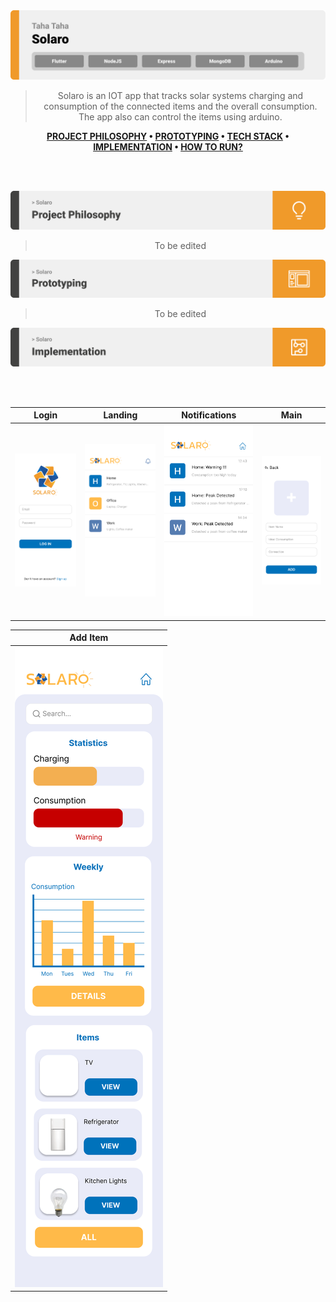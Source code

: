 <img src="./assets/titles/title1.svg"/>

<div align="center">

> Solaro is an IOT app that tracks solar systems charging and consumption of the
> connected items and the overall consumption. The app also can control the items
> using arduino.

**[PROJECT PHILOSOPHY](https://github.com/tahataha005/solaro#-project-philosophy) • [PROTOTYPING](https://github.com/tahataha005/solaro#-prototyping) • [TECH STACK](https://github.com/tahataha005/solaro#-tech-stack) • [IMPLEMENTATION](https://github.com/tahataha005/solaro#-impplementation) • [HOW TO RUN?](https://github.com/tahataha005/solaro#-how-to-run)**

</div>

<br><br>

<img src="./assets/titles/title2.svg"/>
<div align="center">

> To be edited

<img src="./assets/titles/title3.svg"/>

> To be edited

<img src="./assets/titles/title5.svg"/>

<br><br>

| Login                                                                                             | Landing                                                                                              | Notifications                                                                                                    | Main                                                                                                   |
| ------------------------------------------------------------------------------------------------- | ---------------------------------------------------------------------------------------------------- | ---------------------------------------------------------------------------------------------------------------- | ------------------------------------------------------------------------------------------------------ |
| ![Login](https://github.com/tahataha005/solaro/blob/readme/readme/assets/mockups/Log-in-page.svg) | ![Landing](https://github.com/tahataha005/solaro/blob/readme/readme/assets/mockups/Landing-page.svg) | ![Notifications](https://github.com/tahataha005/solaro/blob/readme/readme/assets/mockups/Notifications-page.svg) | ![Add Item](https://github.com/tahataha005/solaro/blob/readme/readme/assets/mockups/Add-Item-page.svg) |

| Add Item                                                                                       |
| ---------------------------------------------------------------------------------------------- |
| ![Main](https://github.com/tahataha005/solaro/blob/readme/readme/assets/mockups/Home-page.svg) |
